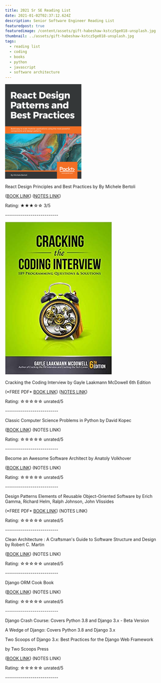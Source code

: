 ```yaml
---
title: 2021 Sr SE Reading List
date: 2021-01-02T02:37:12.624Z
description: Senior Software Engineer Reading List
featuredpost: true
featuredimage: /content/assets/gift-habeshaw-kstcz5ge018-unsplash.jpg
thumbnail: ../assets/gift-habeshaw-kstcz5ge018-unsplash.jpg
tags:
  - reading list
  - coding
  - books
  - python
  - javascript
  - software architecture
---
```

![React Design Patterns and Best Practices](/content/assets/reactdesignpatterns.png "React Design Patterns and Best Practices")

React Design Principles and Best Practices by By Michele Bertoli

([BOOK LINK](https://www.packtpub.com/product/react-design-patterns-and-best-practices/9781786464538)) ([NOTES LINK](http://bit.ly/3hy81K5))

Rating: ★★★☆☆ 3/5

\---------------------------

![Cracking the Coding Interview](/content/assets/410hiapgycl._sx348_bo1-204-203-200_.jpg "Cracking the Coding Interview")

Cracking the Coding Interview by Gayle Laakmann McDowell 6th Edition

(\*FREE PDF\* [BOOK LINK](https://cin.ufpe.br/~fbma/Crack/Cracking%20the%20Coding%20Interview%20189%20Programming%20Questions%20and%20Solutions.pdf)) ([NOTES LINK](http://bit.ly/2MmL1SB))

Rating: ☆☆☆☆☆ unrated/5

\---------------------------

Classic Computer Science Problems in Python by David Kopec

([BOOK LINK](https://www.manning.com/books/classic-computer-science-problems-in-python)) (NOTES LINK)

Rating: ☆☆☆☆☆ unrated/5

\---------------------------

Become an Awesome Software Architect by Anatoly Volkhover

([BOOK LINK](https://www.goodreads.com/book/show/48502082-become-an-awesome-software-architect)) (NOTES LINK)

Rating: ☆☆☆☆☆ unrated/5

\---------------------------

Design Patterns Elements of Reusable Object-Oriented Software by Erich Gamma, Richard Helm, Ralph Johnson, John Vlissides

(\*FREE PDF\* [BOOK LINK](http://www.uml.org.cn/c++/pdf/designpatterns.pdf)) (NOTES LINK)

Rating: ☆☆☆☆☆ unrated/5

\---------------------------

Clean Architecture : A Craftsman's Guide to Software Structure and Design by Robert C. Martin

([BOOK LINK](https://www.goodreads.com/book/show/18043011-clean-architecture)) (NOTES LINK)

Rating: ☆☆☆☆☆ unrated/5

\---------------------------

Django ORM Cook Book

([BOOK LINK](https://www.goodreads.com/book/show/18043011-clean-architecture)) (NOTES LINK)

Rating: ☆☆☆☆☆ unrated/5

\---------------------------

Django Crash Course: Covers Python 3.8 and Django 3.x - Beta Version

A Wedge of Django: Covers Python 3.8 and Django 3.x

Two Scoops of Django 3.x: Best Practices for the Django Web Framework

by Two Scoops Press

([BOOK LINK](https://www.feldroy.com/)) (NOTES LINK)

Rating: ☆☆☆☆☆ unrated/5

\---------------------------

